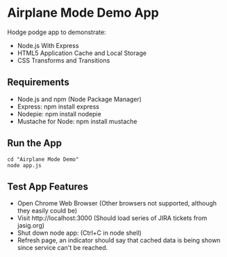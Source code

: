 # Airplane Mode Demo App
Hodge podge app to demonstrate:

 * Node.js With Express
 * HTML5 Application Cache and Local Storage
 * CSS Transforms and Transitions

## Requirements

 * Node.js and npm (Node Package Manager)
 * Express: npm install express
 * Nodepie: npm install nodepie
 * Mustache for Node: npm install mustache


## Run the App

    cd "Airplane Mode Demo"
    node app.js


## Test App Features

 * Open Chrome Web Browser (Other browsers not supported, although they easily could be)
 * Visit http://localhost:3000 (Should load series of JIRA tickets from jasig.org)
 * Shut down node app: (Ctrl+C in node shell)
 * Refresh page, an indicator should say that cached data is being shown since service can't be reached.